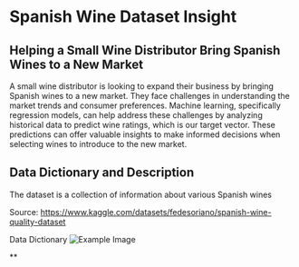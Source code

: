 # Spanish Wine Dataset Insight
## Helping a Small Wine Distributor Bring Spanish Wines to a New Market

A small wine distributor is looking to expand their business by bringing Spanish wines to a new market. They face challenges in understanding the market trends and consumer preferences. Machine learning, specifically regression models, can help address these challenges by analyzing historical data to predict wine ratings, which is our target vector. These predictions can offer valuable insights to make informed decisions when selecting wines to introduce to the new market.

## Data Dictionary and Description
The dataset is a collection of information about various Spanish wines

Source: https://www.kaggle.com/datasets/fedesoriano/spanish-wine-quality-dataset

Data Dictionary
![Example Image](.datadictionary)




**
